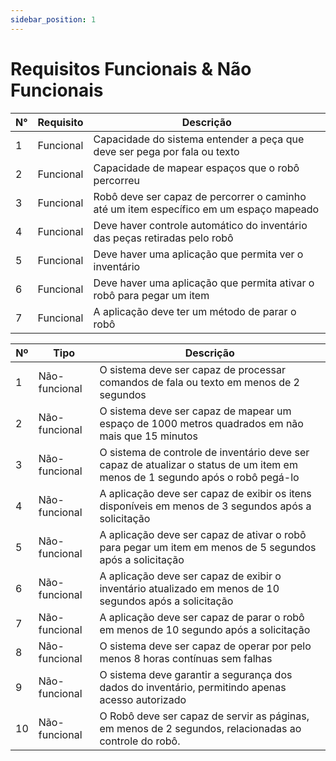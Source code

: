 ```yaml
---
sidebar_position: 1
---
```


# Requisitos Funcionais & Não Funcionais

<div style={{display: "flex"}}>

<div style={{width:"50%"}}>

| N°  | Requisito | Descrição                                                                              |
| --- | --------- | -------------------------------------------------------------------------------------- |
| 1   | Funcional | Capacidade do sistema entender a peça que deve ser pega por fala ou texto              |
| 2   | Funcional | Capacidade de mapear espaços que o robô percorreu                                      |
| 3   | Funcional | Robô deve ser capaz de percorrer o caminho até um item específico em um espaço mapeado |
| 4   | Funcional | Deve haver controle automático do inventário das peças retiradas pelo robô             |
| 5   | Funcional | Deve haver uma aplicação que permita ver o inventário                                  |
| 6   | Funcional | Deve haver uma aplicação que permita ativar o robô para pegar um item                  |
| 7   | Funcional | A aplicação deve ter um método de parar o robô                                         |

</div>

<div style={{width:"50%", paddingLeft:"50px"}}>

| Nº  | Tipo          | Descrição                                                                                                                     |
| --- | ------------- | ----------------------------------------------------------------------------------------------------------------------------- |
| 1   | Não-funcional | O sistema deve ser capaz de processar comandos de fala ou texto em menos de 2 segundos                                        |
| 2   | Não-funcional | O sistema deve ser capaz de mapear um espaço de 1000 metros quadrados em não mais que 15 minutos                              |
| 3   | Não-funcional | O sistema de controle de inventário deve ser capaz de atualizar o status de um item em menos de 1 segundo após o robô pegá-lo |
| 4   | Não-funcional | A aplicação deve ser capaz de exibir os itens disponíveis em menos de 3 segundos após a solicitação                           |
| 5   | Não-funcional | A aplicação deve ser capaz de ativar o robô para pegar um item em menos de 5 segundos após a solicitação                      |
| 6   | Não-funcional | A aplicação deve ser capaz de exibir o inventário atualizado em menos de 10 segundos após a solicitação                       |
| 7   | Não-funcional | A aplicação deve ser capaz de parar o robô em menos de 10 segundo após a solicitação                                          |
| 8   | Não-funcional | O sistema deve ser capaz de operar por pelo menos 8 horas contínuas sem falhas                                                |
| 9   | Não-funcional | O sistema deve garantir a segurança dos dados do inventário, permitindo apenas acesso autorizado                              |
| 10  | Não-funcional | O Robô deve ser capaz de servir as páginas, em menos de 2 segundos, relacionadas ao controle do robô.                         |

</div>
</div>
